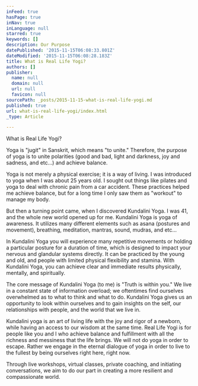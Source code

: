 ```yaml
---
inFeed: true
hasPage: true
inNav: true
inLanguage: null
starred: true
keywords: []
description: Our Purpose
datePublished: '2015-11-15T06:08:33.801Z'
dateModified: '2015-11-15T06:08:28.183Z'
title: What is Real Life Yogi?
authors: []
publisher:
  name: null
  domain: null
  url: null
  favicon: null
sourcePath: _posts/2015-11-15-what-is-real-life-yogi.md
published: true
url: what-is-real-life-yogi/index.html
_type: Article

---
```

What is Real Life Yogi?

Yoga is "jugit" in Sanskrit, which means "to unite." Therefore, the purpose of yoga is to unite polarities (good and bad, light and darkness, joy and sadness, and etc...) and achieve balance. 

Yoga is not merely a physical exercise; it is a way of living.
I was introduced to yoga when I was about 25 years old. I sought out things like pilates and yoga to deal with chronic pain from a car accident. These practices helped me achieve balance, but for a long time I only saw them as "workout" to manage my body. 

But then a turning point came, when I discovered Kundalini Yoga. I was 41, and the whole new world opened up for me.
Kundalini Yoga is yoga of awareness. It utilizes many different elements such as asana (postures and movement), breathing, meditation, mantras, sound, mudras, and etc... 

In Kundalini Yoga you will experience many repetitive movements or holding a particular posture for a duration of time, which is designed to impact your nervous and glandular systems directly. It can be practiced by the young and old, and people with limited physical flexibility and stamina. With Kundalini Yoga, you can achieve clear and immediate results physically, mentally, and spiritually. 

The core message of Kundalini Yoga (to me) is "Truth is within you." We live in a constant state of information overload; we oftentimes find ourselves overwhelmed as to what to think and what to do. Kundalini Yoga gives us an opportunity to look within ourselves and to gain insights on the self, our relationships with people, and the world that we live in. 

Kundalini yoga is an art of living life with the joy and rigor of a newborn, while having an access to our wisdom at the same time.
Real Life Yogi is for people like you and I who achieve balance and fulfillment with all the richness and messiness that the life brings. We will not do yoga in order to escape. Rather we engage in the eternal dialogue of yoga in order to live to the fullest by being ourselves right here, right now. 

Through live workshops, virtual classes, private coaching, and initiating conversations, we aim to do our part in creating a more resilient and compassionate world.
